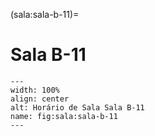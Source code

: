 (sala:sala-b-11)=

# Sala B-11

```{figure} ../_static/img/sala/sala-b-11.png
---
width: 100%
align: center
alt: Horário de Sala Sala B-11
name: fig:sala:sala-b-11
---
```

